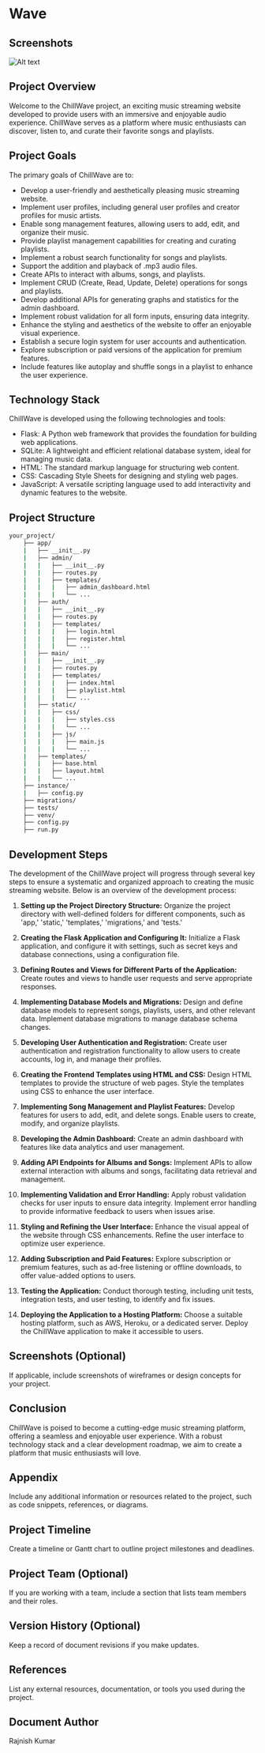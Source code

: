 # Wave

## Screenshots
![Alt text](./ss/untitled.png "a ss")



## Project Overview

Welcome to the ChillWave project, an exciting music streaming website developed to provide users with an immersive and enjoyable audio experience. ChillWave serves as a platform where music enthusiasts can discover, listen to, and curate their favorite songs and playlists.

## Project Goals

The primary goals of ChillWave are to:
- Develop a user-friendly and aesthetically pleasing music streaming website.
- Implement user profiles, including general user profiles and creator profiles for music artists.
- Enable song management features, allowing users to add, edit, and organize their music.
- Provide playlist management capabilities for creating and curating playlists.
- Implement a robust search functionality for songs and playlists.
- Support the addition and playback of .mp3 audio files.
- Create APIs to interact with albums, songs, and playlists.
- Implement CRUD (Create, Read, Update, Delete) operations for songs and playlists.
- Develop additional APIs for generating graphs and statistics for the admin dashboard.
- Implement robust validation for all form inputs, ensuring data integrity.
- Enhance the styling and aesthetics of the website to offer an enjoyable visual experience.
- Establish a secure login system for user accounts and authentication.
- Explore subscription or paid versions of the application for premium features.
- Include features like autoplay and shuffle songs in a playlist to enhance the user experience.

## Technology Stack

ChillWave is developed using the following technologies and tools:
- Flask: A Python web framework that provides the foundation for building web applications.
- SQLite: A lightweight and efficient relational database system, ideal for managing music data.
- HTML: The standard markup language for structuring web content.
- CSS: Cascading Style Sheets for designing and styling web pages.
- JavaScript: A versatile scripting language used to add interactivity and dynamic features to the website.

## Project Structure

```bash 
your_project/
    ├── app/
    |   ├── __init__.py
    |   ├── admin/
    |   |   ├── __init__.py
    |   |   ├── routes.py
    |   |   ├── templates/
    |   |   |   ├── admin_dashboard.html
    |   |   |   └── ...
    |   ├── auth/
    |   |   ├── __init__.py
    |   |   ├── routes.py
    |   |   ├── templates/
    |   |   |   ├── login.html
    |   |   |   ├── register.html
    |   |   |   └── ...
    |   ├── main/
    |   |   ├── __init__.py
    |   |   ├── routes.py
    |   |   ├── templates/
    |   |   |   ├── index.html
    |   |   |   ├── playlist.html
    |   |   |   └── ...
    |   ├── static/
    |   |   ├── css/
    |   |   |   ├── styles.css
    |   |   |   └── ...
    |   |   ├── js/
    |   |   |   ├── main.js
    |   |   |   └── ...
    |   ├── templates/
    |   |   ├── base.html
    |   |   ├── layout.html
    |   |   └── ...
    ├── instance/
    |   ├── config.py
    ├── migrations/
    ├── tests/
    ├── venv/
    ├── config.py
    ├── run.py
```


## Development Steps

The development of the ChillWave project will progress through several key steps to ensure a systematic and organized approach to creating the music streaming website. Below is an overview of the development process:

1. **Setting up the Project Directory Structure:** Organize the project directory with well-defined folders for different components, such as 'app,' 'static,' 'templates,' 'migrations,' and 'tests.'

2. **Creating the Flask Application and Configuring It:** Initialize a Flask application, and configure it with settings, such as secret keys and database connections, using a configuration file.

3. **Defining Routes and Views for Different Parts of the Application:** Create routes and views to handle user requests and serve appropriate responses.

4. **Implementing Database Models and Migrations:** Design and define database models to represent songs, playlists, users, and other relevant data. Implement database migrations to manage database schema changes.

5. **Developing User Authentication and Registration:** Create user authentication and registration functionality to allow users to create accounts, log in, and manage their profiles.

6. **Creating the Frontend Templates using HTML and CSS:** Design HTML templates to provide the structure of web pages. Style the templates using CSS to enhance the user interface.

7. **Implementing Song Management and Playlist Features:** Develop features for users to add, edit, and delete songs. Enable users to create, modify, and organize playlists.

8. **Developing the Admin Dashboard:** Create an admin dashboard with features like data analytics and user management.

9. **Adding API Endpoints for Albums and Songs:** Implement APIs to allow external interaction with albums and songs, facilitating data retrieval and management.

10. **Implementing Validation and Error Handling:** Apply robust validation checks for user inputs to ensure data integrity. Implement error handling to provide informative feedback to users when issues arise.

11. **Styling and Refining the User Interface:** Enhance the visual appeal of the website through CSS enhancements. Refine the user interface to optimize user experience.

12. **Adding Subscription and Paid Features:** Explore subscription or premium features, such as ad-free listening or offline downloads, to offer value-added options to users.

13. **Testing the Application:** Conduct thorough testing, including unit tests, integration tests, and user testing, to identify and fix issues.

14. **Deploying the Application to a Hosting Platform:** Choose a suitable hosting platform, such as AWS, Heroku, or a dedicated server. Deploy the ChillWave application to make it accessible to users.

## Screenshots (Optional)

If applicable, include screenshots of wireframes or design concepts for your project.

## Conclusion

ChillWave is poised to become a cutting-edge music streaming platform, offering a seamless and enjoyable user experience. With a robust technology stack and a clear development roadmap, we aim to create a platform that music enthusiasts will love.

## Appendix

Include any additional information or resources related to the project, such as code snippets, references, or diagrams.

## Project Timeline

Create a timeline or Gantt chart to outline project milestones and deadlines.

## Project Team (Optional)

If you are working with a team, include a section that lists team members and their roles.

## Version History (Optional)

Keep a record of document revisions if you make updates.

## References

List any external resources, documentation, or tools you used during the project.

## Document Author

Rajnish Kumar
